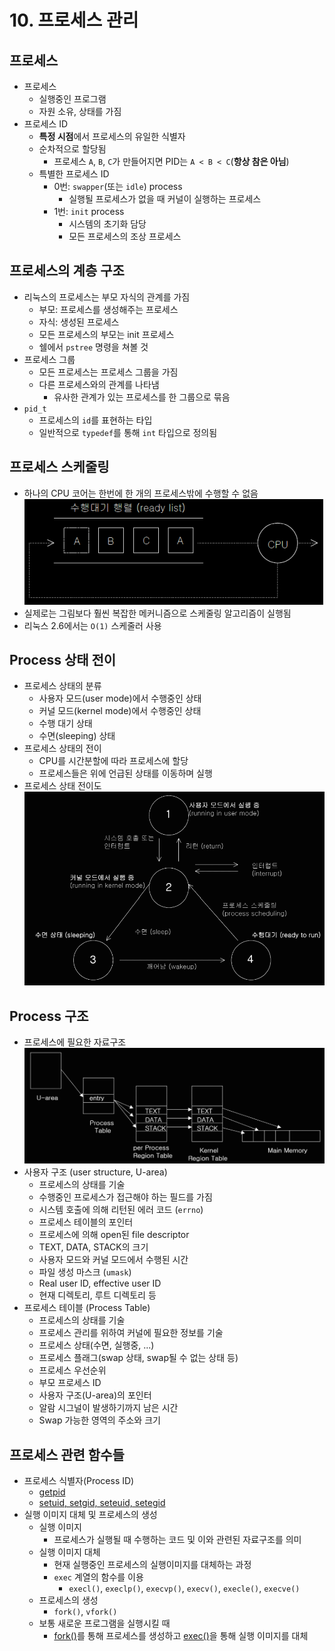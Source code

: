 # 10. 프로세스 관리
## 프로세스
* 프로세스
	* 실행중인 프로그램
	* 자원 소유, 상태를 가짐
* 프로세스 ID
	* **특정 시점**에서 프로세스의 유일한 식별자
	* 순차적으로 할당됨
		* 프로세스 `A`, `B`, `C`가 만들어지면 PID는 `A < B < C`(**항상 참은 아님**)
	* 특별한 프로세스 ID
		* 0번: `swapper`(또는 `idle`) process
			* 실행될 프로세스가 없을 때 커널이 실행하는 프로세스
		* 1번: `init` process
			* 시스템의 초기화 담당
			* 모든 프로세스의 조상 프로세스
## 프로세스의 계층 구조
* 리눅스의 프로세스는 부모 자식의 관계를 가짐
	* 부모: 프로세스를 생성해주는 프로세스
	* 자식: 생성된 프로세스
	* 모든 프로세스의 부모는 init 프로세스
	* 쉘에서 `pstree` 명령을 쳐볼 것
* 프로세스 그룹
	* 모든 프로세스는 프로세스 그룹을 가짐
	* 다른 프로세스와의 관계를 나타냄
		* 유사한 관계가 있는 프로세스를 한 그룹으로 묶음
* `pid_t`
	* 프로세스의 `id`를 표현하는 타입
	* 일반적으로 `typedef`를 통해 `int` 타입으로 정의됨
## 프로세스 스케줄링
* 하나의 CPU 코어는 한번에 한 개의 프로세스밖에 수행할 수 없음
![readylist](./ready_list.png?raw=true)
* 실제로는 그림보다 훨씬 복잡한 메커니즘으로 스케줄링 알고리즘이 실행됨
* 리눅스 2.6에서는 `O(1)` 스케줄러 사용
## Process 상태 전이
* 프로세스 상태의 분류
	* 사용자 모드(user mode)에서 수행중인 상태
	* 커널 모드(kernel mode)에서 수행중인 상태
	* 수행 대기 상태
	* 수면(sleeping) 상태
* 프로세스 상태의 전이
	* CPU를 시간분할에 따라 프로세스에 할당
	* 프로세스들은 위에 언급된 상태를 이동하며 실행
* 프로세스 상태 전이도
![process-status-tree](./process_status_tree.png?raw=true)
## Process 구조
* 프로세스에 필요한 자료구조
![process-data-structure](./process_data_structure.png?raw=true)
* 사용자 구조 (user structure, U-area)
	* 프로세스의 상태를 기술
	* 수행중인 프로세스가 접근해야 하는 필드를 가짐
  * 시스템 호출에 의해 리턴된 에러 코드 (`errno`)
  * 프로세스 테이블의 포인터
  * 프로세스에 의해 open된 file descriptor
  * TEXT, DATA, STACK의 크기
  * 사용자 모드와 커널 모드에서 수행된 시간
  * 파일 생성 마스크 (`umask`)
  * Real user ID, effective user ID
  * 현재 디렉토리, 루트 디렉토리 등
* 프로세스 테이블 (Process Table)
	* 프로세스의 상태를 기술
  * 프로세스 관리를 위하여 커널에 필요한 정보를 기술
  * 프로세스 상태(수면, 실행중, ...)
  * 프로세스 플래그(swap 상태, swap될 수 없는 상태 등)
  * 프로세스 우선순위
  * 부모 프로세스 ID
  * 사용자 구조(U-area)의 포인터
  * 알람 시그널이 발생하기까지 남은 시간
  * Swap 가능한 영역의 주소와 크기

## 프로세스 관련 함수들
* 프로세스 식별자(Process ID)
	* [getpid](./getpid)
	* [setuid, setgid, seteuid, setegid](./set_id)
* 실행 이미지 대체 및 프로세스의 생성
	* 실행 이미지
		* 프로세스가 실행될 때 수행하는 코드 및 이와 관련된 자료구조를 의미
	* 실행 이미지 대체
		* 현재 실행중인 프로세스의 실행이미지를 대체하는 과정
		* `exec` 계열의 함수를 이용
			* `execl()`, `execlp()`, `execvp()`, `execv()`, `execle()`, `execve()`
	* 프로세스의 생성
		* `fork()`, `vfork()`
	* 보통 새로운 프로그램을 실행시킬 때
		* [fork()](./fork)를 통해 프로세스를 생성하고 [exec()](./exec)을 통해 실행 이미지를 대체


